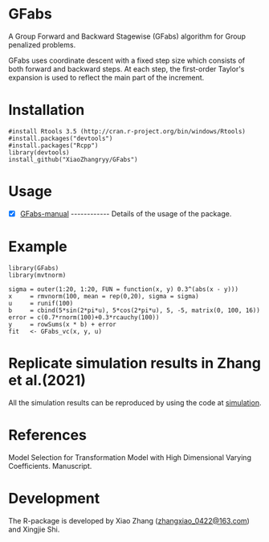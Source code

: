 # GFabs
  A Group Forward and Backward Stagewise (GFabs) algorithm for Group penalized problems.
 
  GFabs uses coordinate descent with a fixed step size which consists of both forward and backward steps. At each step, the first-order Taylor's expansion is used to reflect the main part of the increment. 

# Installation

    #install Rtools 3.5 (http://cran.r-project.org/bin/windows/Rtools)
    #install.packages("devtools")
    #install.packages("Rcpp")
    library(devtools)
    install_github("XiaoZhangryy/GFabs")

# Usage

   - [x] [GFabs-manual](https://github.com/XiaoZhangryy/GFabs/blob/master/inst/GFabs-manual.pdf) ------------ Details of the usage of the package.
   
# Example

    library(GFabs)
    library(mvtnorm)

    sigma = outer(1:20, 1:20, FUN = function(x, y) 0.3^(abs(x - y)))
    x     = rmvnorm(100, mean = rep(0,20), sigma = sigma)
    u     = runif(100)
    b     = cbind(5*sin(2*pi*u), 5*cos(2*pi*u), 5, -5, matrix(0, 100, 16))
    error = c(0.7*rnorm(100)+0.3*rcauchy(100))
    y     = rowSums(x * b) + error
    fit   <- GFabs_vc(x, y, u)
    
# Replicate simulation results in Zhang et al.(2021)

All the simulation results can be reproduced by using the code at [simulation](https://github.com/XiaoZhangryy/GFabs/blob/master/simulations). 

# References

Model Selection for Transformation Model with High Dimensional Varying Coefficients. Manuscript.

# Development
The R-package is developed by Xiao Zhang (zhangxiao_0422@163.com) and Xingjie Shi.
